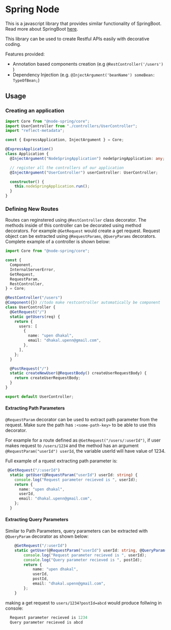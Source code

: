# Spring Node

This is a javascript library that provides similar functionality of SpringBoot. Read more about SpringBoot [here](https://spring.io/projects/spring-boot#learn).

This library can be used to create Restful APIs easily with decorative coding.

Features provided:

- Annotation based components creation (e.g `@RestController('/users')` )
- Dependency Injection (e.g. `@InjectArgument('beanName') someBean: TypeOfBean;`)

## Usage

### Creating an application

```ts
import Core from "@node-spring/core";
import UserController from "./controllers/UserController";
import "reflect-metadata";

const { ExpressApplication, InjectArgument } = Core;

@ExpressApplication()
class Application {
  @InjectArgument("NodeSpringApplication") nodeSpringApplication: any;

  // register all the controllers of our application
  @InjectArgument("UserController") userController: UserController;

  constructor() {
    this.nodeSpringApplication.run();
  }
}
```

### Defining New Routes

Routes can reginstered using `@RestController` class decorator. The methods inside of this controller can be decorated using method decorators. For example `@GetRequest` would create a get request. Request object can be extracted using `@RequestParams`, `@QueryParams` decorators. Complete example of a controller is shown below:

```ts
import Core from "@node-spring/core";

const {
  Component,
  InternalServerError,
  GetRequest,
  RequestParam,
  RestController,
} = Core;

@RestController("/users")
@Component({}) //todo make restcontroller automatically be component
class UserController {
  @GetRequest("/")
  static getUsers(req) {
    return {
      users: [
        {
          name: "upen dhakal",
          email: "dhakal.upenn@gmail.com",
        },
      ],
    };
  }

  @PostRequest("/")
  static createNewUser(@RequestBody() createUserRequestBody) {
    return createUserRequestBody;
  }
}

export default UserController;
```

#### Extracting Path Parameters

`@RequestParam` decorator can be used to extract path parameter from the request. Make sure the path has `:<some-path-key>` to be able to use this decorator.

For example for a route defined as `@GetRequest("/users/:userId")`, if user makes request to `/users/1234` and the method has an argument `@RequestParam("userId") userId`, the variable userId will have value of 1234.

Full example of a rquest extracting path parameter is:

```ts
 @GetRequest("/:userId")
  static getUser(@RequestParam("userId") userId: string) {
    console.log("Request parameter recieved is ", userId);
    return {
      name: "upen dhakal",
      userId,
      email: "dhakal.upenn@gmail.com",
    };
  }

```

#### Extracting Query Parameters

Similar to Path Parameters, query parameters can be extracted with `@QueryParam` decorator as shown below:

```ts
    @GetRequest("/:userId")
    static getUser(@RequestParam("userId") userId: string, @QueryParam("postId") postId: string): User {
        console.log("Request parameter recieved is ", userId);
        console.log("Query parameter recieved is ", postId);
        return {
            name: "upen dhakal",
            userId,
            postId,
            email: "dhakal.upenn@gmail.com",
        };
    }
```

making a get request to `users/1234?postId=abcd` would produce follwing in console:

```js
  Request parameter recieved is 1234
  Query parameter recieved is abcd
```
